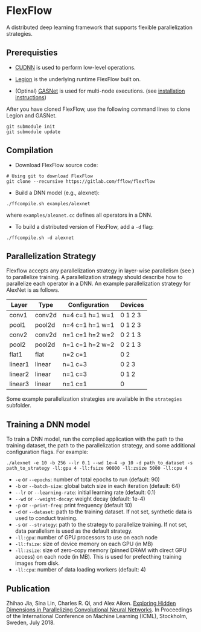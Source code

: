 FlexFlow
========
A distributed deep learning framework that supports flexible parallelization strategies.

Prerequisties
-------------
* [CUDNN](https://developer.nvidia.com/cudnn) is used to perform low-level operations.

* [Legion](http://legion.stanford.edu) is the underlying runtime FlexFlow built on.

* (Optinal) [GASNet](http://gasnet.lbl.gov) is used for multi-node executions. (see [installation instructions](http://legion.stanford.edu/gasnet))

After you have cloned FlexFlow, use the following command lines to clone Legion and GASNet.
```
git submodule init
git submodule update
```

Compilation
-----------
* Download FlexFlow source code:
```
# Using git to download FlexFlow
git clone --recursive https://gitlab.com/fflow/flexflow
```

* Build a DNN model (e.g., alexnet):
```
./ffcompile.sh examples/alexnet
```
where `examples/alexnet.cc` defines all operators in a DNN.

* To build a distributed version of FlexFlow, add a `-d` flag:
```
./ffcompile.sh -d alexnet
```

Parallelization Strategy
------------------------
Flexflow accepts any parallelization strategy in layer-wise parallelism (see ) to parallelize training. A parallelization strategy should describe how to parallelize each operator in a DNN. An example parallelization strategy for AlexNet is as follows.

| **Layer** | **Type** | **Configuration** | **Devices** |
|-----------|----------|-------------------|-------------|
| conv1     | conv2d   | n=4 c=1 h=1 w=1   | 0 1 2 3     |
| pool1     | pool2d   | n=4 c=1 h=1 w=1   | 0 1 2 3     |
| conv2     | conv2d   | n=1 c=1 h=2 w=2   | 0 2 1 3     |
| pool2     | pool2d   | n=1 c=1 h=2 w=2   | 0 2 1 3     |
| flat1     | flat     | n=2 c=1           | 0 2         |
| linear1   | linear   | n=1 c=3           | 0 2 3       |
| linear2   | linear   | n=1 c=3           | 0 1 2       |
| linear3   | linear   | n=1 c=1           | 0           |
Some example parallelization strategies are available in the `strategies` subfolder.

Training a DNN model
--------------------
To train a DNN model, run the complied application with the path to the training dataset, the path to the parallelization strategy, and some additional configuration flags. For example:
```
./alexnet -e 10 -b 256 --lr 0.1 --wd 1e-4 -p 10 -d path_to_dataset -s path_to_strategy -ll:gpu 4 -ll:fsize 90000 -ll:zsize 5000 -ll:cpu 4
```
* `-e` or `--epochs`: number of total epochs to run (default: 90)
* `-b` or `--batch-size`: global batch size in each iteration (default: 64)
* `--lr` or `--learning-rate`: initial learning rate (default: 0.1)
* `--wd` or `--weight-decay`: weight decay (default: 1e-4)
* `-p` or `--print-freq`: print frequency (default 10)
* `-d` or `--dataset`: path to the training dataset. If not set, synthetic data is used to conduct training. 
* `-s` or `--strategy`: path to the strategy to parallelize training. If not set, data parallelism is used as the default strategy.
* `-ll:gpu`: number of GPU processors to use on each node
* `-ll:fsize`: size of device memory on each GPU (in MB)
* `-ll:zsize`: size of zero-copy memory (pinned DRAM with direct GPU access) on each node (in MB). This is used for prefecthing training images from disk.
* `-ll:cpu`: number of data loading workers (default: 4)

Publication
-----------
Zhihao Jia, Sina Lin, Charles R. Qi, and Alex Aiken. [Exploring Hidden Dimensions in Parallelizing Convolutional Neural Networks](http://proceedings.mlr.press/v80/jia18a/jia18a.pdf). In Proceedings of the International Conference on Machine Learning (ICML), Stockholm, Sweden, July 2018.
